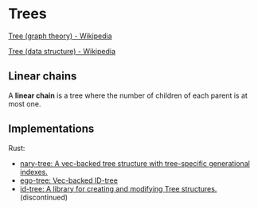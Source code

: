 # Trees
[Tree (graph theory) - Wikipedia](https://en.wikipedia.org/wiki/Tree_(graph_theory))

[Tree (data structure) - Wikipedia](https://en.wikipedia.org/wiki/Tree_(data_structure))

## Linear chains
A **linear chain** is a tree where the number of children of each parent is at most one.

## Implementations
Rust:
- [nary-tree: A vec-backed tree structure with tree-specific generational indexes.](https://github.com/osimarr/nary-tree)
- [ego-tree: Vec-backed ID-tree](https://github.com/causal-agent/ego-tree)
- [id-tree: A library for creating and modifying Tree structures.](https://github.com/iwburns/id-tree) (discontinued)